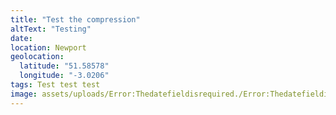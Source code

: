 ```yaml
---
title: "Test the compression"
altText: "Testing"
date: 
location: Newport
geolocation: 
  latitude: "51.58578"
  longitude: "-3.0206"
tags: Test test test
image: assets/uploads/Error:Thedatefieldisrequired./Error:Thedatefieldisrequired./test-the-compression.jpg
---
```

